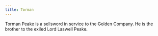 ```yaml
---
title: Torman
---
```


Torman Peake is a sellsword in service to the Golden Company. He is the brother to the exiled Lord Laswell Peake.


